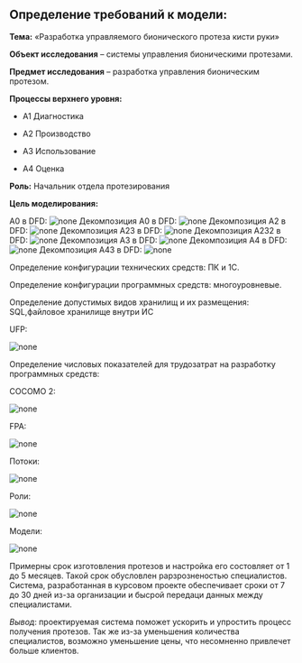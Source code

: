 ## Определение требований к модели:
**Тема:** «Разработка управляемого бионического протеза кисти руки»

**Объект исследования** – системы управления бионическими протезами.

**Предмет исследования** – разработка управления бионическим протезом.

**Процессы верхнего уровня:**

* A1 Диагностика 

* A2 Производство 

* A3 Использование 

* A4 Оценка 

**Роль:**
Начальник отдела протезирования

**Цель моделирования:**

 А0 в DFD:
![none](https://github.com/Spammen/Report-laba-4-6/blob/master/01_A-0.png)
Декомпозиция А0 в DFD:
![none](https://github.com/Spammen/Report-laba-4-6/blob/master/02_A0.png)
Декомпозиция А2 в DFD:
![none](https://github.com/Spammen/Report-laba-4-6/blob/master/04_A2.png)
Декомпозиция А23 в DFD:
![none](https://github.com/Spammen/Report-laba-4-6/blob/master/05_A23.png)
Декомпозиция А232 в DFD:
![none](https://github.com/Spammen/Report-laba-4-6/blob/master/06_A232.png)
Декомпозиция А3 в DFD:
![none](https://github.com/Spammen/Report-laba-4-6/blob/master/071_A3.png)
Декомпозиция А4 в DFD:
![none](https://github.com/Spammen/Report-laba-4-6/blob/master/08_A4.png)
Декомпозиция А43 в DFD:
![none](https://github.com/Spammen/Report-laba-4-6/blob/master/09_A43.png)

Определение конфигурации технических средств: ПК и 1С.

Определение конфигурации программных средств: многоуровневые.

Определение допустимых видов хранилищ и их размещения: SQL,файловое хранилище внутри ИС

UFP:

![none](https://github.com/Spammen/Report-laba-4-6/blob/master/image.png)

Определение числовых показателей для трудозатрат на разработку программных средств:

COCOMO 2:

![none](https://github.com/Spammen/Report-laba-4-6/blob/master/Cocomo2.PNG)

FPA:

![none](https://github.com/Spammen/Report-laba-4-6/blob/master/Fra.PNG)

Потоки:

![none](https://github.com/Spammen/Report-laba-4-6/blob/master/Pot.PNG)

Роли:

![none](https://github.com/Spammen/Report-laba-4-6/blob/master/Rol.PNG)

Модели:

![none](https://github.com/Spammen/Report-laba-4-6/blob/master/Mod.PNG)

Примерны срок изготовления протезов и настройка его состовляет от 1 до 5 месяцев. Такой срок обусловлен рарзрозненостью специалистов. Система, разработанная в курсовом проекте обеспечивает сроки от 7 до 30 дней из-за организации и бысрой передаци данных между специалистами.

*Вывод*: проектируемая система поможет ускорить и упростить процесс получения протезов. Так же из-за уменьшения количества специалистов, возможно уменьшение цены, что несомненно привлечет больше клиентов.

